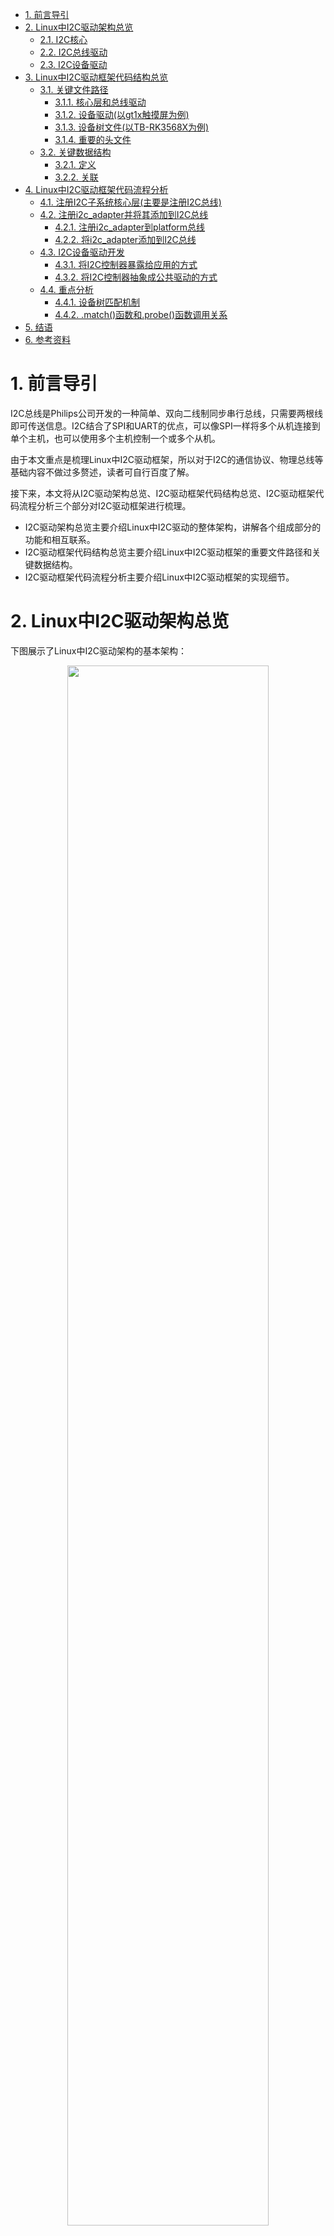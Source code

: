 - [1. 前言导引](#1-前言导引)
- [2. Linux中I2C驱动架构总览](#2-linux中i2c驱动架构总览)
	- [2.1. I2C核心](#21-i2c核心)
	- [2.2. I2C总线驱动](#22-i2c总线驱动)
	- [2.3. I2C设备驱动](#23-i2c设备驱动)
- [3. Linux中I2C驱动框架代码结构总览](#3-linux中i2c驱动框架代码结构总览)
	- [3.1. 关键文件路径](#31-关键文件路径)
		- [3.1.1. 核心层和总线驱动](#311-核心层和总线驱动)
		- [3.1.2. 设备驱动(以gt1x触摸屏为例)](#312-设备驱动以gt1x触摸屏为例)
		- [3.1.3. 设备树文件(以TB-RK3568X为例)](#313-设备树文件以tb-rk3568x为例)
		- [3.1.4. 重要的头文件](#314-重要的头文件)
	- [3.2. 关键数据结构](#32-关键数据结构)
		- [3.2.1. 定义](#321-定义)
		- [3.2.2. 关联](#322-关联)
- [4. Linux中I2C驱动框架代码流程分析](#4-linux中i2c驱动框架代码流程分析)
	- [4.1. 注册I2C子系统核心层(主要是注册I2C总线)](#41-注册i2c子系统核心层主要是注册i2c总线)
	- [4.2. 注册i2c_adapter并将其添加到I2C总线](#42-注册i2c_adapter并将其添加到i2c总线)
		- [4.2.1. 注册i2c_adapter到platform总线](#421-注册i2c_adapter到platform总线)
		- [4.2.2. 将i2c_adapter添加到I2C总线](#422-将i2c_adapter添加到i2c总线)
	- [4.3. I2C设备驱动开发](#43-i2c设备驱动开发)
		- [4.3.1. 将I2C控制器暴露给应用的方式](#431-将i2c控制器暴露给应用的方式)
		- [4.3.2. 将I2C控制器抽象成公共驱动的方式](#432-将i2c控制器抽象成公共驱动的方式)
	- [4.4. 重点分析](#44-重点分析)
		- [4.4.1. 设备树匹配机制](#441-设备树匹配机制)
		- [4.4.2. .match()函数和.probe()函数调用关系](#442-match函数和probe函数调用关系)
- [5. 结语](#5-结语)
- [6. 参考资料](#6-参考资料)
<div STYLE="page-break-after: always;"></div>

# 1. 前言导引

I2C总线是Philips公司开发的一种简单、双向二线制同步串行总线，只需要两根线即可传送信息。I2C结合了SPI和UART的优点，可以像SPI一样将多个从机连接到单个主机，也可以使用多个主机控制一个或多个从机。

由于本文重点是梳理Linux中I2C驱动框架，所以对于I2C的通信协议、物理总线等基础内容不做过多赘述，读者可自行百度了解。

接下来，本文将从I2C驱动架构总览、I2C驱动框架代码结构总览、I2C驱动框架代码流程分析三个部分对I2C驱动框架进行梳理。

- I2C驱动架构总览主要介绍Linux中I2C驱动的整体架构，讲解各个组成部分的功能和相互联系。
- I2C驱动框架代码结构总览主要介绍Linux中I2C驱动框架的重要文件路径和关键数据结构。
- I2C驱动框架代码流程分析主要介绍Linux中I2C驱动框架的实现细节。

<div STYLE="page-break-after: always;"></div>

# 2. Linux中I2C驱动架构总览

下图展示了Linux中I2C驱动架构的基本架构：

<center>
<img src="https://github.com/zjn-astonishe/Linux_Share/blob/master/Image/image/Linux%E8%AE%BE%E5%A4%87%E9%A9%B1%E5%8A%A8%E5%BC%80%E5%8F%91%E8%AF%A6%E8%A7%A3/Linux%E5%86%85%E6%A0%B8%E9%87%8CI2C%E5%AD%90%E7%B3%BB%E7%BB%9F%E8%BD%AF%E4%BB%B6%E6%A1%86%E6%9E%B6%E5%9B%BE.png?raw=true" width="80%" />
</center>

对于南向开发而言，只需关注架构的内核空间部分。在《Linux设备驱动开发详解》一书第15章《Linux I2C核心、总线与设备驱动》中，将Linux内核里的I2C子系统分为核心、总线驱动和设备驱动三部分。

## 2.1. I2C核心

I2C核心提供了I2C总线驱动和I2C设备驱动注册和注销的方法，I2C通信方法上层的与具体适配器无关的代码，以及探测设备、检测设备地址的上层代码。I2C总线驱动和设备驱动之间依赖于I2C核心作为纽带。

## 2.2. I2C总线驱动

I2C总线驱动是对SoC中I2C控制器的软件实现(i2c_algorithm)。提供I2C控制器与从设备间完成数据通信的能力(i2c_adapter)。对应软件架构图中硬件抽象层部分和硬件实现控制层。

## 2.3. I2C设备驱动

I2C设备驱动(客户驱动)是对I2C从设备的软件实现。对应软件架构图中的驱动层。

<div STYLE="page-break-after: always;"></div>

# 3. Linux中I2C驱动框架代码结构总览

## 3.1. 关键文件路径
### 3.1.1. 核心层和总线驱动

<pre>
~/Documents/OpenHarmony/out/kernel/src_tmp/linux-5.10/drivers/i2c/
├── algos               // i2c_algorithm相关，通信算法
├── busses              // i2c_adapter相关，已经编写好的各种向i2c核心层注册的适配器，与I2C总线驱动相关
├── muxes
├── i2c-boardinfo.c     // i2c静态声明i2c设备的文件，设备树出现后已经不太使用。
├── i2c-core-acpi.c     // 以下i2c-core-*.c对应老版本的i2c-core.c，对应I2C核心，由内核开发者实现的，与硬件无关的代码。主要为其他各部分提供操作接口，在其内部通过结构体里面的函数指针调用硬件相关信息，即结构体里面函数指针的函数在设备加载的时候初始化。
├── i2c-core-base.c
├── i2c-core.h
├── i2c-core-of.c
├── i2c-core-slave.c
├── i2c-core-smbus.c
├── i2c-dev.c           // 为i2c_adapter实现了设备文件功能，只是提供了通用的read()、write()和ioctl()等接口，供应用层直接控制I2C控制器访问I2C设备的存储空间或寄存器。
├── i2c-mux.c
├── i2c-slave-eeprom.c
├── i2c-slave-testunit.c
├── i2c-smbus.c         // 实现smbus协议的扩展文件
├── i2c-stub.c
├── Kconfig
└── Makefile
</pre>

### 3.1.2. 设备驱动(以gt1x触摸屏为例)
<pre>
~/Documents/OpenHarmony/out/kernel/src_tmp/linux-5.10/drivers/input/touchscreen/gt1x/
├── gt1x.c              // gt1x触摸屏设备驱动主要代码位置
├── gt1x_cfg.h
├── gt1x_extents.c
├── gt1x_firmware.h
├── gt1x_generic.c      // gt1x触摸屏设备驱动主要代码位置
├── gt1x_generic.h
├── gt1x.h
├── gt1x_tools.c
├── gt1x_update.c
├── GT5688_Config_20170713_1080_1920.cfg
└── Makefile
</pre>

### 3.1.3. 设备树文件(以TB-RK3568X为例)

<pre>
~/Documents/OpenHarmony/out/kernel/src_tmp/linux-5.10/arch/arm64/boot/dts/rockchip/
├── ...
├── rk3568-toybrick-x0-linux.dts
├── rk3568.dtsi
├── rk3568-linux.dtsi
├── rk3568-toybrick-mipi-tx0-beiqicloud.dtsi
├── ...
</pre>

### 3.1.4. 重要的头文件

<pre>
~/Documents/OpenHarmony/out/kernel/src_tmp/linux-5.10/include/linux/
├── ...
├── device.h
├── ...
├── i2c.h
├── of.h
├── of_device.h
├── ...
</pre>

## 3.2. 关键数据结构

### 3.2.1. 定义

数据结构|文件路径|描述
:-:|:-:|:-:|
`i2c_adapter`|`/drivers/i2c/busses/i2c-core-base.c`|用于识别物理I2Cs总线以及访问该总线所需的访问算法
`i2c_algorithm`|`/include/linux/i2c.h`|I2C通信方法
`i2c_msg`|`/usr/include/linux/i2c.h`|i2c_algorithm中通信函数的基本单位
`i2c_driver`|`/include/linux/i2c.h`|I2C设备驱动
`i2c_client`|`/include/linux/i2c.h`|I2C从机设备
`i2c_bus_type`|`/drivers/i2c/i2c-core-base.c`|I2C总线


### 3.2.2. 关联

下图解释了上述结构体之间的关联。在I2C设备驱动注册的过程中，会调用i2c_driver的匹配函数`match()`与i2c_client(在i2c_adapter注册过程中解析设备树信息生成)进行匹配，匹配成功则调用`probe()`函数完成驱动注册的收尾工作。设备驱动可通过i2c_adapter中提供的i2c_algorithm，构造i2c_msg与I2C设备通信，完成控制操作。

<center>
<img src="https://github.com/zjn-astonishe/Linux_Share/blob/master/Image/image/Linux%E8%AE%BE%E5%A4%87%E9%A9%B1%E5%8A%A8%E5%BC%80%E5%8F%91%E8%AF%A6%E8%A7%A3/%E5%85%B3%E9%94%AE%E6%95%B0%E6%8D%AE%E7%BB%93%E6%9E%84%E4%B9%8B%E9%97%B4%E5%85%B3%E8%81%94.png?raw=true" width="40%" />
</center>

<div STYLE="page-break-after: always;"></div>

# 4. Linux中I2C驱动框架代码流程分析

<center>
<img src="https://github.com/zjn-astonishe/Linux_Share/blob/master/Image/image/Linux%E8%AE%BE%E5%A4%87%E9%A9%B1%E5%8A%A8%E5%BC%80%E5%8F%91%E8%AF%A6%E8%A7%A3/%E5%9B%BE%E7%89%872.png?raw=true" width="100%" />
</center>


每一个i2c_adapter对应一条实际的I2C总线。I2C总线上挂载着多个I2C设备实物，每个I2C设备对应一个i2c_client。一般来说，一个i2c_driver可以匹配多个i2c_client，而一个i2c_client只能匹配一个i2c_driver。i2c_driver会给每个I2C设备注册设备节点(以字符设备节点为例)，向用户层提供标准操作接口，如`write()/read()/ioctl()`。通过调用i2c_adapter提供的通信方法i2c_algorithm，完成对I2C设备的操作。

根据上图展示的I2C驱动框架可以总结出构建流程如下：

## 4.1. 注册I2C子系统核心层(主要是注册I2C总线)

如果要在系统启动时便能享受到I2C总线的相关服务，就需要调用`i2c_init()`函数。该函数通过`postcore_initcall(i2c_init)`被放置在内核中的`initcall2.init`段处，这和驱动开发中调用`module_init()`类似。于是，在内核启动时，系统调用`do_initcall()`函数，根据指针数组`initcall_levels[2]`找到`__initcall2_start`指针。由`vmlinux.lds.h`可知，该指针指向`initcall2.init`段的起始地址，系统依次取出段中的每个函数指针并执行，从而使得系统能享受到I2C总线的相关服务。同样，编译进内核的驱动程序都通过这种方式完成启动并提供服务，具体可以查询“Linux的initcall机制”进行了解。

```C
/* /drivers/i2c/i2c-core-base.c */
static int __init i2c_init(void)
{
	int retval;
	...
	retval = bus_register(&i2c_bus_type);       // 注册I2C总线，成功返回值为0
	if (retval)		// 如果注册失败
		return retval;
	...
	return 0;
...
}
```

`i2c_init()`函数中，最重要的便是调用`bus_register(&i2c_bus_type)`函数完成I2C总线的注册。

`i2c_bus_type`是一个`bus_type`结构体变量，它重载了`bus_type`结构体中的几个成员指针变量，其中最重要的是总线名称`.name`以及两个函数指针——`.match()`和`.probe()`。

```C
/* /drivers/i2c/i2c-core-base.c */
struct bus_type i2c_bus_type = {
	.name		= "i2c",
	.match		= i2c_device_match,         // 负责总线上的device和driver匹配
	.probe		= i2c_device_probe,         // 在匹配成功后会执行以完成注册的收尾工作
	.remove		= i2c_device_remove,
	.shutdown	= i2c_device_shutdown,
};
EXPORT_SYMBOL_GPL(i2c_bus_type);        // 模块导出，可供其他模块使用
```

当任何一个i2c_driver或者i2c_client注册到I2C总线时，I2C总线都会调用`i2c_device_match()`函数对i2c_driver和i2c_client进行匹配。

```C
/* /drivers/i2c/i2c-core-base.c */
static int i2c_device_match(struct device *dev, struct device_driver *drv)
{
	struct i2c_client	*client = i2c_verify_client(dev);
	struct i2c_driver	*driver;

	/* Attempt an OF style match */
	if (i2c_of_match_device(drv->of_match_table, client))
		return 1;

	/* Then ACPI style match */
	if (acpi_driver_match_device(dev, drv))
		return 1;

	driver = to_i2c_driver(drv);                    // 找到i2c_driver

	/* Finally an I2C match */
	if (i2c_match_id(driver->id_table, client))     // 用i2c_driver的id_table和device匹配。驱动名多个，但设备名只有一个，说明一个驱动可以对应多个设备(尤其是同一类型)
		return 1;

	return 0;
}
```

`i2c_device_match()`函数提供了三种匹配方式，它们执行顺序的先后代表了匹配优先级的高低。
- `i2c_of_match_device`是设备树的匹配方式，具有最高的优先级。
- `acpi_driver_match_device`是acpi(高级设置与电源管理)的匹配方式。
- `i2c_match_id`则是通过注册i2c_driver结构体变量时提供的id_table进行匹配。

如今设备树匹配方式已经成为主流，后文将对其进行重点介绍。而acpi匹配方式使用较少且较复杂，所以下面只简单了解一下在设备树匹配方式产生之前，主要采用的匹配方式`i2c_match_id`。

```C
const struct i2c_device_id *i2c_match_id(const struct i2c_device_id *id,
						const struct i2c_client *client)
{
	if (!(id && client))	// 要求设备和驱动的设备号表都非空
		return NULL;
	// 循环比对
	while (id->name[0]) {
		if (strcmp(client->name, id->name) == 0)
			return id;
		id++;
	}
	return NULL;
}
```

匹配成功后，I2C总线在后续会调用`i2c_device_probe()`函数完成相应注册的收尾工作。

除了被重载的几个成员指针变量，`bus_type`结构体中还有一个关键成员变量`*p`。通过I2C驱动框架图可以知道，I2C总线上分别存储了i2c_driver链和i2c_client链来实现对驱动和设备的管理。`*p`是一个`subsys_private`结构体变量，所包含的成员`klist_devices`和`klist_drivers`分别对应了i2c_client链和i2c_driver链，在`bus_register()`中调用`klist_init()`函数进行初始化。

```C
/* /include/linux/device/bus.h */
struct bus_type {
	const char		*name;
	...
	int (*match)(struct device *dev, struct device_driver *drv);
	int (*probe)(struct device *dev);
	int (*remove)(struct device *dev);
	void (*shutdown)(struct device *dev);
	...
	struct subsys_private *p;
	...
};
/* /drivers/base/base.h */
struct subsys_private {
	...
	struct klist klist_devices;		// i2c_client链(对于I2C总线来说)
	struct klist klist_drivers;		// i2c_driver链(对于I2C总线来说)
	...
};
/* /include/linux/device/bus.c */
int bus_register(struct bus_type *bus)
{
	...
	struct subsys_private *priv;
	...
	klist_init(&priv->klist_devices, klist_devices_get, klist_devices_put);		// 初始化i2c_client链
	klist_init(&priv->klist_drivers, NULL, NULL);	// 初始化i2c_driver链
	...
}
```

## 4.2. 注册i2c_adapter并将其添加到I2C总线

`i2c_adapter`在硬件上对应SoC的I2C控制器，在内核中被认为是一个设备，而其对应驱动即是总线驱动。它向接在I2C控制器上的I2C设备提供在I2C总线上通信的基础方法，通过操作SoC的I2C控制器相关的寄存器实现数据收发。

### 4.2.1. 注册i2c_adapter到platform总线

如果要在系统启动时便能享受到I2C总线的相关服务，就需要调用`i2c_init()`函数。该函数通过`postcore_initcall(i2c_init)`被放置在内核中的`initcall2.init`段处，这和驱动开发中调用`module_init()`类似。于是，在内核启动时，系统调用`do_initcall()`函数，根据指针数组`initcall_levels[2]`找到`__initcall2_start`指针。由`vmlinux.lds.h`可知，该指针指向`initcall2.init`段的起始地址，系统依次取出段中的每个函数指针并执行，从而使得系统能享受到I2C总线的相关服务。同样，编译进内核的驱动程序都通过这种方式完成启动并提供服务，具体可以查询“Linux的initcall机制”进行了解。

`i2c_adapter`一般通过两种方法注册：

- 一种做法是为I2C适配器创建一个platform设备注册到`platform_bus_type`总线上与I2C适配器的platform驱动匹配，在驱动的probe函数中向I2C总线添加`i2c_adapter`和提供`i2c_algorithm`通信方法。
- 另一种做法是I2C适配器作为pci设备注册到PCI总线上与I2C适配器的pci驱动匹配，在驱动的probe函数中向i2c_bus_type添加`i2c_adapter`和提供`i2c_algorithm`通信方法。

以TB-RK3568X为例，RK平台采用的是第一种方法。总线驱动的文件存储在路径`/drivers/i2c/busses`中，RK平台的总线驱动文件为`i2c-rk3x.c`。

结合4.1可知，编译进内核的驱动程序要在系统启动后为系统提供服务，则需事先将`init()`函数加入到内核的特定段中。驱动程序对应的`init()`函数是`module_init()`，对应放置的位置是内核中的`initcall6.init`段(据此，也可知内核是先注册总线，后注册驱动)。

为了提高代码的重用性，消除多余的样板文件。当module_init和module_exit都不做任何特殊操作时，调用宏定义函数 `module_platform_driver` 替换 `module_init` 和 `module_exit` (实际还要调用一次宏定义函数 `module_driver` 才能完成替换)。

```C
/* /include/linux/platform_device.h */
#define module_platform_driver(__platform_driver) \

    module_driver(__platform_driver, platform_driver_register, \
            platform_driver_unregister)
			
/* /include/linux/device/driver.h */
/**
 * @__driver: driver name
 * @__register: register function for this driver type
 * @__unregister: unregister function for this driver type
 * @...: Additional arguments to be passed to __register and __unregister.
 */
#define module_driver(__driver, __register, __unregister, ...) \
static int __init __driver##_init(void) \
{ \

    return __register(&(__driver) , ##__VA_ARGS__); \

} \
module_init(__driver##_init); \
static void __exit __driver##_exit(void) \
{ \

    __unregister(&(__driver) , ##__VA_ARGS__); \

} \
module_exit(__driver##_exit); 

/* /drivers/i2c/busses/i2c-rk3x.c */
module_platform_driver(rk3x_i2c_driver);	// 注册i2c_adapter的platform_driver
```

`rk3x_i2c_driver`是一个`platform_driver`类型的结构体变量，重载了`*driver`结构体的部分变量(最重要的是匹配表`of_match_table`)和两个函数指针`.probe()`和`.remove()`。

```C
/* /drivers/i2c/busses/i2c-rk3x.c */
static struct platform_driver rk3x_i2c_driver = {
	.probe   = rk3x_i2c_probe,
	.remove  = rk3x_i2c_remove,
	.driver  = {
		.name  = "rk3x-i2c",
		.of_match_table = rk3x_i2c_match,
		.pm = &rk3x_i2c_pm_ops,
	},
};
```

`module_init()`调用`platform_driver_register(rk3x_i2c_driver)`向platform总线注册总线驱动。后续流程匹配和调用收尾工作与I2C总线类似，就不做赘述。

```C
/* /drivers/i2c/busses/i2c-rk3x.c */
/**
 * @param pdev: 即i2c_adapter，相当于是挂载在platform总线上的platform_device。
 */
static int rk3x_i2c_probe(struct platform_device *pdev)
{
    struct device_node *np = pdev->dev.of_node;	// i2c_adapter对应的设备节点
    const struct of_device_id *match;	// 匹配表
    struct rk3x_i2c *i2c;	// 声明一个rk3x_i2c的适配器结构体，是i2c_adapter的进一步封装，相当于面向对象中的继承
    ...
    /**
     * 采用devm_kzalloc与kzalloc相比，优点在于不用考虑释放问题，由内核完成内存回收工作
     * devm_kzalloc — Resource-managed kzalloc
     * @param pdev: 申请内存的目标设备
     * @param gftp: 申请内存的类型标志，标识内存分配器将要采取的行为。其中GFP_KERNEL最常用，五内存可用时可引起休眠。
     * @return: 成功返回首地址，失败返回NULL
     * 为适配器结构体申请内存，为后续实例化完成基础工作。
     */
    i2c = devm_kzalloc(&pdev->dev, sizeof(struct rk3x_i2c), GFP_KERNEL); 
    if (!i2c)	// 申请失败
        return -ENOMEM; 
	...
    // i2c_adapter部分成员初始化
    // 名字
    strlcpy(i2c->adap.name, "rk3x-i2c", sizeof(i2c->adap.name));
    // 拥有者
    i2c->adap.owner = THIS_MODULE;
    // 通信方法
    i2c->adap.algo = &rk3x_i2c_algorithm;
    i2c->adap.algo_data = i2c;
    i2c->adap.retries = 3;
    i2c->adap.dev.of_node = np;		
    i2c->adap.dev.parent = &pdev->dev;
    i2c->dev = &pdev->dev;
	...
    // 向I2C总线添加i2c_adapter，重点
    ret = i2c_add_adapter(&i2c->adap);
    if (ret < 0)
        goto err_clk_notifier;
    return 0;
	...
}
```

阅读注册收尾时被调用的`rk3x_i2c_probe()`函数源码可以知道，该函数负责将i2c_adapter和platform_device联系起来。并在对i2c_adapter各项参数进行配置后，将i2c_adapter添加到I2C总线。

参数配置中比较重要的是`rk3x_i2c_algorithm`，因为每家芯片厂商SoC内部的I2C控制器是不一样的，所以 `i2c_algorithm` 中直接涉及硬件层面上的代码都是由芯片商提供。例如：对I2C控制器的寄存器操作。 `i2c_algorithm` 提供的通信函数控制适配器产生特定的访问信号，虽然不同的I2C总线控制器被抽象成不同的 `i2c_adapter` ，但是如果操作方式相同，则可以共享同一个 `i2c_algorithm` 。

```C
/* /drivers/i2c/busses/i2c-rk3x.c */
static const struct i2c_algorithm rk3x_i2c_algorithm = {
    .master_xfer		= rk3x_i2c_xfer,            // 通信方法，如果不支持I2C访问，则为NULL
    .master_xfer_atomic	= rk3x_i2c_xfer_polling,            // 通信方法，在atomic context环境下使用。比如在关机之前、所有中断都关闭的情况下，用来访问电源管理芯片
    .functionality		= rk3x_i2c_func,            // 检测通信方法支持的功能或协议，设备驱动一般会调用这个回调来确认适配器支持的协议类型
}; 
```

### 4.2.2. 将i2c_adapter添加到I2C总线

4.2.1末尾提到：在`rk3x_i2c_probe()`的最后，调用了I2C核心层为总线驱动开放的添加适配器至I2C总线的接口函数`i2c_add_adapter()`。该函数的主要作用有两个：
- 将对应的I2C总线的id分配给i2c_adapter。因为一个Soc内部通常会有多个I2C控制器，而所有I2C控制器实际都公用同一份总线驱动代码。
- 解析由i2c_adapter控制的每一个从设备，并构建出i2c_client。设备驱动加载运行需要i2c_client才能继续。

```C
/* /drivers/i2c/i2c-core-base.c */
/**
 * i2c_add_adapter - declare i2c adapter, use dynamic bus number
 * @adapter: the adapter to add
 * Context: can sleep
 *
 * This routine is used to declare an I2C adapter when its bus number
 * doesn't matter or when its bus number is specified by an dt alias.
 * Examples of bases when the bus number doesn't matter: I2C adapters
 * dynamically added by USB links or PCI plugin cards.
 *
 * When this returns zero, a new bus number was allocated and stored
 * in adap->nr, and the specified adapter became available for clients.
 * Otherwise, a negative errno value is returned.
 */
int i2c_add_adapter(struct i2c_adapter *adapter)
{
	struct device *dev = &adapter->dev;
	int id;
    // 对于在设备树定义的i2c适配器，则通过设备树获得总线号(在rk3x_i2c_probe中赋值dev->of_node)
	if (dev->of_node) {
        // 获得总线号，因为总线驱动可以兼容多个同一平台的I2C控制器，一般会在dts里指定。
		id = of_alias_get_id(dev->of_node, "i2c");
        // 如果找到I2C总线号则直接注册
		if (id >= 0) {
			adapter->nr = id;
			return __i2c_add_numbered_adapter(adapter);	// 添加已明确总线号的I2C适配器
		}
	}
	mutex_lock(&core_lock);
    // 为i2c_adapter绑定动态总线号(从i2c_adapter_idr中申请一个可用的总线号)
	id = idr_alloc(&i2c_adapter_idr, adapter,
		       __i2c_first_dynamic_bus_num, 0, GFP_KERNEL);
	mutex_unlock(&core_lock);
	if (WARN(id < 0, "couldn't get idr"))
		return id;
	adapter->nr = id;
	return i2c_register_adapter(adapter);	// 在I2C总线上注册i2c_adapter
}
```

在设备树中有一个叫做aliases的节点，在Linux内核启动的时候，会按如下流程解析这个节点，将节点内的信息加入到全局`aliases_lookup`链表中。
<pre>
start_kernel
	--> setup_arch
		--> unflatten_device_tree
			--> of_alias_scan
				--> of_alias_add
</pre>

`i2c_add_adapter()`提供了两种为i2c_adapter分配id的方法。对于在设备树定义的i2c_adapter，调用`of_alias_get_id()`遍历`aliases_lookup`链表获得明确的I2C总线号，并调用`__i2c_add_numbered_adapter()`函数添加i2c_adapter。否则，从i2c_adapter_idr中申请一个可用的总线号供i2c_adapter添加。

```C
/* /drivers/of/base.c */
int of_alias_get_id(struct device_node *np, const char *stem)
{
	struct alias_prop *app;
	int id = -ENODEV;
	mutex_lock(&of_mutex);
    // 遍历链表aliases_lookup(成员为alias_prop)，逐一对比字符串stem。
	list_for_each_entry(app, &aliases_lookup, link) {
        // 过滤掉dtsi中aliases节点内的非I2C节点
		if (strcmp(app->stem, stem) != 0)
			continue;
        // 如果字符串匹配且找到对应的device_node，则说明获得ID
		if (np == app->np) {
			id = app->id;
			break;
		}
	}
	mutex_unlock(&of_mutex);
	return id;
}
```

无论i2c_adapter是如何获得id的，其最终都是调用`i2c_register_adapter`在I2C总线上注册i2c_adapter。

```C
/* /drivers/i2c/i2c-core-base.c */
static int i2c_register_adapter(struct i2c_adapter *adap)
{
	...
	/* 如果adapter没有name和algo算法，则无法注册 */
	if (WARN(!adap->name[0], "i2c adapter has no name"))
		goto out_list;
	if (!adap->algo) {
		pr_err("adapter '%s': no algo supplied!\n", adap->name);
		goto out_list;
	}
	...
	// 注册到I2C总线
	dev_set_name(&adap->dev, "i2c-%d", adap->nr);
	adap->dev.bus = &i2c_bus_type;
	adap->dev.type = &i2c_adapter_type;

	res = device_register(&adap->dev);	// 将adapter设备添加到I2C总线，生成i2c_client。
	if (res) {
		pr_err("adapter '%s': can't register device (%d)\n", adap->name, res);
		goto out_list;
	}
	...
	/* create pre-declared device nodes */
    // 构建从设备的软件抽象i2c_client，并与adapter建立联系
	of_i2c_register_devices(adap);
	...
	if (adap->nr < __i2c_first_dynamic_bus_num)
		i2c_scan_static_board_info(adap);
	/* Notify drivers */
	mutex_lock(&core_lock);
	bus_for_each_drv(&i2c_bus_type, NULL, adap, __process_new_adapter);		// 匹配机制。遍历整个driver链表，进行i2c_client与i2c_driver的匹配工作
	mutex_unlock(&core_lock);
	return 0;
	...
out_list:
	...
}
```

`i2c_register_adapter()`函数最重要的作用是解析由i2c_adapter控制的每一个从设备，并构建出i2c_client。进而完成i2c_driver和i2c_client的匹配。前者由函数`of_i2c_register_devices()`负责，后者依靠函数`bus_for_each_drv()`实现。

```C
/* /drivers/i2c/i2c-core-of.c */
void of_i2c_register_devices(struct i2c_adapter *adap)
{
	struct device_node *bus, *node;
    // 构建i2c_client
	struct i2c_client *client;
	/* Only register child devices if the adapter has a node pointer set */
	if (!adap->dev.of_node)
		return;
	dev_dbg(&adap->dev, "of_i2c: walking child nodes\n");
    // 查找设备树节点中名称有直接描述I2C总线的节点，为了缩小查找范围
	bus = of_get_child_by_name(adap->dev.of_node, "i2c-bus");
    // 没找到则从头开始遍历
	if (!bus)
		bus = of_node_get(adap->dev.of_node);
    // 遍历每一个子节点，调用of_i2c_register_device解析设备树节点内容并注册为i2c_client
	for_each_available_child_of_node(bus, node) {
		if (of_node_test_and_set_flag(node, OF_POPULATED))
			continue;

		client = of_i2c_register_device(adap, node);
		if (IS_ERR(client)) {
			dev_err(&adap->dev,
				 "Failed to create I2C device for %pOF\n",
				 node);
			of_node_clear_flag(node, OF_POPULATED);
		}
	}
	of_node_put(bus);
}
```

最终由`of_i2c_register_device()`函数调用`i2c_new_client_device()`函数完成i2c_client的构建。

```C
/* /drivers/i2c/i2c-core-of.c */
static struct i2c_client *of_i2c_register_device(struct i2c_adapter *adap, 
						 						 struct device_node *node)
{
	struct i2c_client *client;
	struct i2c_board_info info;
	int ret;
	dev_dbg(&adap->dev, "of_i2c: register %pOF\n", node);
	ret = of_i2c_get_board_info(&adap->dev, node, &info);
	if (ret)
		return ERR_PTR(ret);
	client = i2c_new_client_device(adap, &info);
	if (IS_ERR(client))
		dev_err(&adap->dev, "of_i2c: Failure registering %pOF\n", node);
	return client;
}

```C
/* /drivers/i2c/i2c-core-of.c */
int of_i2c_get_board_info(struct device *dev, struct device_node *node,
			  struct i2c_board_info *info)
{
	u32 addr;
	int ret;

	memset(info, 0, sizeof(*info));

	if (of_modalias_node(node, info->type, sizeof(info->type)) < 0) {
		dev_err(dev, "of_i2c: modalias failure on %pOF\n", node);
		return -EINVAL;
	}

	ret = of_property_read_u32(node, "reg", &addr);
	if (ret) {
		dev_err(dev, "of_i2c: invalid reg on %pOF\n", node);
		return ret;
	}

	if (addr & I2C_TEN_BIT_ADDRESS) {
		addr &= ~I2C_TEN_BIT_ADDRESS;
		info->flags |= I2C_CLIENT_TEN;
	}

	if (addr & I2C_OWN_SLAVE_ADDRESS) {
		addr &= ~I2C_OWN_SLAVE_ADDRESS;
		info->flags |= I2C_CLIENT_SLAVE;
	}

	info->addr = addr;
	info->of_node = node;
	info->fwnode = of_fwnode_handle(node);

	if (of_property_read_bool(node, "host-notify"))
		info->flags |= I2C_CLIENT_HOST_NOTIFY;

	if (of_get_property(node, "wakeup-source", NULL))
		info->flags |= I2C_CLIENT_WAKE;

	return 0;
}
```

```C
/* /drivers/of/base.c */
int of_modalias_node(struct device_node *node, char *modalias, int len)
{
	const char *compatible, *p;
	int cplen;

	compatible = of_get_property(node, "compatible", &cplen);
	if (!compatible || strlen(compatible) > cplen)
		return -ENODEV;
	p = strchr(compatible, ',');
	strlcpy(modalias, p ? p + 1 : compatible, len);
	return 0;
}
```

```C
/* /drivers/i2c/i2c-core-base.c */
struct i2c_client *i2c_new_client_device(struct i2c_adapter *adap, 
										 struct i2c_board_info const *info)
{
	struct i2c_client	*client;
	int			status;
	client = kzalloc(sizeof *client, GFP_KERNEL);	// 分配内核空间
	if (!client)
		return ERR_PTR(-ENOMEM);
	// 配置client的基本信息
	client->adapter = adap;
	client->dev.platform_data = info->platform_data;
	client->flags = info->flags;
	client->addr = info->addr
	client->init_irq = info->irq;
	if (!client->init_irq)
		client->init_irq = i2c_dev_irq_from_resources(info->resources,
							 info->num_resources);
	strlcpy(client->name, info->type, sizeof(client->name));
	status = i2c_check_addr_validity(client->addr, client->flags);
	if (status) {
		dev_err(&adap->dev, "Invalid %d-bit I2C address 0x%02hx\n",
			client->flags & I2C_CLIENT_TEN ? 10 : 7, client->addr);
		goto out_err_silent;
	}
	/* Check for address business */
	status = i2c_check_addr_ex(adap, i2c_encode_flags_to_addr(client));
	if (status)
		dev_err(&adap->dev,
			"%d i2c clients have been registered at 0x%02x",
			status, client->addr);
	client->dev.parent = &client->adapter->dev;
	client->dev.bus = &i2c_bus_type;
	client->dev.type = &i2c_client_type;
	client->dev.of_node = of_node_get(info->of_node);
	client->dev.fwnode = info->fwnode;
	i2c_dev_set_name(adap, client, info, status);
	if (info->properties) {
		status = device_add_properties(&client->dev, info->properties);
		if (status) {
			dev_err(&adap->dev,
				"Failed to add properties to client %s: %d\n",
				client->name, status);
			goto out_err_put_of_node;
		}
	}
	status = device_register(&client->dev);
	if (status)
		goto out_free_props;
	dev_dbg(&adap->dev, "client [%s] registered with bus id %s\n",
		client->name, dev_name(&client->dev));
	return client;
out_free_props:
	...
out_err_put_of_node:
device_add_properties(&client->dev, info->properties);
	...
out_err_silent:
	...

}
```

## 4.3. I2C设备驱动开发

由I2C驱动框架图可知，实现I2C设备驱动通常有两条路径：

### 4.3.1. 将I2C控制器暴露给应用的方式

该方式采用标准的 `file_operations` 字符设备的形式，将 `i2c_adapter` 设备化，在`/dev`目录下创建`i2c-n(n=0, 1, 2...)`设备节点。所实现的驱动可看作是一种" `i2c_driver` 成员函数 + 字符设备驱动"的虚拟驱动，需要由应用层通过 `read()` 、 `write()` 函数根据芯片手册直接对I2C控制器进行配置时序等操作，以实现对从设备的控制。这种方式是把对硬件的具体操作放在应用层去实现，适合用来快速测试一款I2C设备的功能，或者在 `i2c_driver` 工作不正常的时候排查具体是设备驱动工作问题还是主机驱动工作问题。并不能作为主流的开发方式。详细可见 `.../OpenHarmony/out/kernel/src_tmp/linux-5.10/drivers/i2c/i2c-dev.c` 。

### 4.3.2. 将I2C控制器抽象成公共驱动的方式

该方式是把所有代码都放在驱动层实现，直接向应用层提供最终结果，即应用层甚至可以不知道I2C的存在。例如电容式触摸屏驱动直接向应用层提供 `/dev/input/eventn` 的操作接口，接收上报到应用层的输入事件。而不需要直到具体是怎么上报的，甚至应用层不知道触摸屏是使用I2C总线和主机进行数据交互的。

rk开发板用的触摸屏是汇顶科技的gt1x型电容式触摸屏，驱动代码位于/driver/input/touchscreen/gt1x/gt1x.c，电容触摸屏通过IIC总线与SoC进行通信，利用其自带的触摸IC完成坐标计算后通过IIC将坐标信息传输给SoC，坐标的计算过程不需要SoC的参与，从这个角度上来说，电容触摸屏就是一个挂载到SoC上的IIC slave设备，与通常所说的Sensor是一样的性质。

## 4.4. 重点分析

### 4.4.1. 设备树匹配机制

### 4.4.2. .match()函数和.probe()函数调用关系

<div STYLE="page-break-after: always;"></div>
# 5. 结语

<div STYLE="page-break-after: always;"></div>
# 6. 参考资料